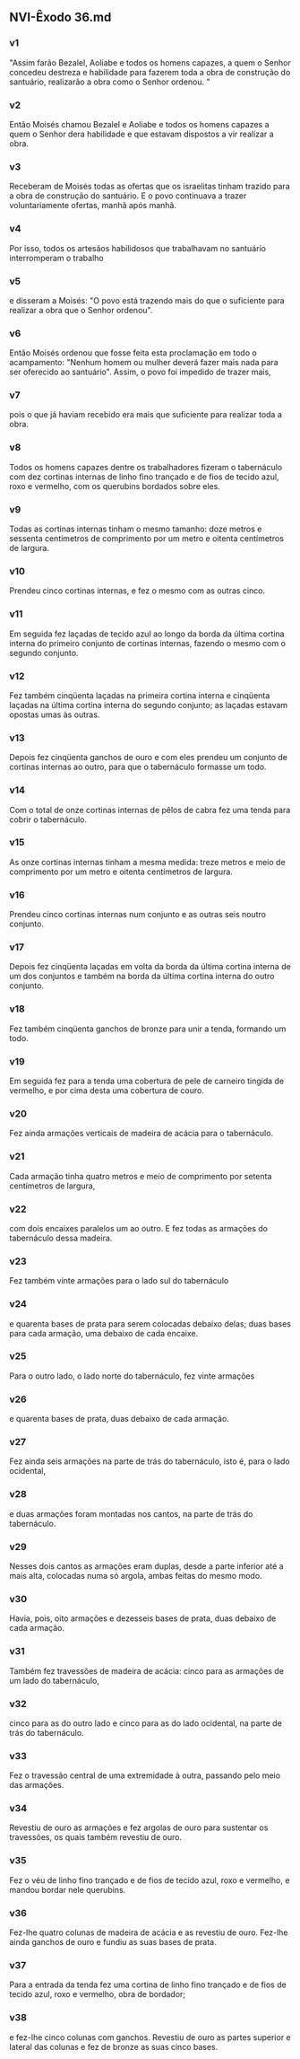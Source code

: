 ## NVI-Êxodo 36.md
### v1
 "Assim farão Bezalel, Aoliabe e todos os homens capazes, a quem o Senhor concedeu destreza e habilidade para fazerem toda a obra de construção do santuário, realizarão a obra como o Senhor ordenou. "
### v2
 Então Moisés chamou Bezalel e Aoliabe e todos os homens capazes a quem o Senhor dera habilidade e que estavam dispostos a vir realizar a obra.
### v3
 Receberam de Moisés todas as ofertas que os israelitas tinham trazido para a obra de construção do santuário. E o povo continuava a trazer voluntariamente ofertas, manhã após manhã.
### v4
 Por isso, todos os artesãos habilidosos que trabalhavam no santuário interromperam o trabalho
### v5
 e disseram a Moisés: "O povo está trazendo mais do que o suficiente para realizar a obra que o Senhor ordenou".
### v6
 Então Moisés ordenou que fosse feita esta proclamação em todo o acampamento: "Nenhum homem ou mulher deverá fazer mais nada para ser oferecido ao santuário". Assim, o povo foi impedido de trazer mais,
### v7
 pois o que já haviam recebido era mais que suficiente para realizar toda a obra.
### v8
 Todos os homens capazes dentre os trabalhadores fizeram o tabernáculo com dez cortinas internas de linho fino trançado e de fios de tecido azul, roxo e vermelho, com os querubins bordados sobre eles.
### v9
 Todas as cortinas internas tinham o mesmo tamanho: doze metros e sessenta centímetros de comprimento por um metro e oitenta centímetros de largura.
### v10
 Prendeu cinco cortinas internas, e fez o mesmo com as outras cinco.
### v11
 Em seguida fez laçadas de tecido azul ao longo da borda da última cortina interna do primeiro conjunto de cortinas internas, fazendo o mesmo com o segundo conjunto.
### v12
 Fez também cinqüenta laçadas na primeira cortina interna e cinqüenta laçadas na última cortina interna do segundo conjunto; as laçadas estavam opostas umas às outras.
### v13
 Depois fez cinqüenta ganchos de ouro e com eles prendeu um conjunto de cortinas internas ao outro, para que o tabernáculo formasse um todo.
### v14
 Com o total de onze cortinas internas de pêlos de cabra fez uma tenda para cobrir o tabernáculo.
### v15
 As onze cortinas internas tinham a mesma medida: treze metros e meio de comprimento por um metro e oitenta centímetros de largura.
### v16
 Prendeu cinco cortinas internas num conjunto e as outras seis noutro conjunto.
### v17
 Depois fez cinqüenta laçadas em volta da borda da última cortina interna de um dos conjuntos e também na borda da última cortina interna do outro conjunto.
### v18
 Fez também cinqüenta ganchos de bronze para unir a tenda, formando um todo.
### v19
 Em seguida fez para a tenda uma cobertura de pele de carneiro tingida de vermelho, e por cima desta uma cobertura de couro.
### v20
 Fez ainda armações verticais de madeira de acácia para o tabernáculo.
### v21
 Cada armação tinha quatro metros e meio de comprimento por setenta centímetros de largura,
### v22
 com dois encaixes paralelos um ao outro. E fez todas as armações do tabernáculo dessa madeira.
### v23
 Fez também vinte armações para o lado sul do tabernáculo
### v24
 e quarenta bases de prata para serem colocadas debaixo delas; duas bases para cada armação, uma debaixo de cada encaixe.
### v25
 Para o outro lado, o lado norte do tabernáculo, fez vinte armações
### v26
 e quarenta bases de prata, duas debaixo de cada armação.
### v27
 Fez ainda seis armações na parte de trás do tabernáculo, isto é, para o lado ocidental,
### v28
 e duas armações foram montadas nos cantos, na parte de trás do tabernáculo.
### v29
 Nesses dois cantos as armações eram duplas, desde a parte inferior até a mais alta, colocadas numa só argola, ambas feitas do mesmo modo.
### v30
 Havia, pois, oito armações e dezesseis bases de prata, duas debaixo de cada armação.
### v31
 Também fez travessões de madeira de acácia: cinco para as armações de um lado do tabernáculo,
### v32
 cinco para as do outro lado e cinco para as do lado ocidental, na parte de trás do tabernáculo.
### v33
 Fez o travessão central de uma extremidade à outra, passando pelo meio das armações.
### v34
 Revestiu de ouro as armações e fez argolas de ouro para sustentar os travessões, os quais também revestiu de ouro.
### v35
 Fez o véu de linho fino trançado e de fios de tecido azul, roxo e vermelho, e mandou bordar nele querubins.
### v36
 Fez-lhe quatro colunas de madeira de acácia e as revestiu de ouro. Fez-lhe ainda ganchos de ouro e fundiu as suas bases de prata.
### v37
 Para a entrada da tenda fez uma cortina de linho fino trançado e de fios de tecido azul, roxo e vermelho, obra de bordador;
### v38
 e fez-lhe cinco colunas com ganchos. Revestiu de ouro as partes superior e lateral das colunas e fez de bronze as suas cinco bases.
